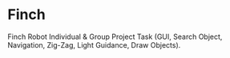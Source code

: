 # Finch
Finch Robot Individual &amp; Group Project Task (GUI, Search Object, Navigation, Zig-Zag, Light Guidance, Draw Objects).
